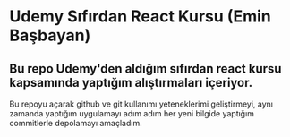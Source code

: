 # Udemy Sıfırdan React Kursu (Emin Başbayan)
## Bu repo Udemy'den aldığım sıfırdan react kursu kapsamında yaptığım alıştırmaları içeriyor. 

Bu repoyu açarak github ve git kullanımı yeteneklerimi geliştirmeyi, aynı zamanda yaptığım uygulamayı adım adım her yeni bilgide yaptığım commitlerle depolamayı amaçladım.
